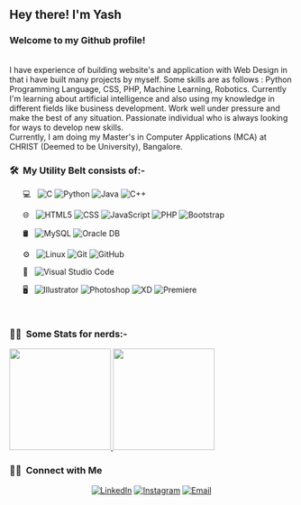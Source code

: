 <h2> Hey there! I'm Yash</h2>

<h3>Welcome to my Github profile!</h3>
<br/>
I have experience of building website's and application with Web Design in that i have built many projects by myself. Some skills are as follows : 
Python Programming Language, CSS, PHP, Machine Learning, Robotics. Currently I'm learning about artificial intelligence and also using my knowledge in different fields like business development. Work well under pressure and make the best of any situation. Passionate individual who is always looking for ways to develop new skills.
<br/>
Currently, I am doing my Master's in Computer Applications (MCA) at CHRIST (Deemed to be University), Bangalore.
<br/>

<h3> 🛠 &nbsp;My Utility Belt consists of:-</h3>

&nbsp; &nbsp; &nbsp; 💻 &nbsp;
  ![C](https://img.shields.io/badge/-C-333333?style=flat&logo=C&logoColor=63f542)
  ![Python](https://img.shields.io/badge/-Python-333333?style=flat&logo=python)
  ![Java](https://img.shields.io/badge/-Java-333333?style=flat&logo=Java&logoColor=007396)
  ![C++](https://img.shields.io/badge/-C++-333333?style=flat&logo=C%2B%2B&logoColor=00599C)

&nbsp; &nbsp; &nbsp; 🌐 &nbsp;
  ![HTML5](https://img.shields.io/badge/-HTML5-333333?style=flat&logo=HTML5)
  ![CSS](https://img.shields.io/badge/-CSS-333333?style=flat&logo=CSS3&logoColor=1572B6)
  ![JavaScript](https://img.shields.io/badge/-JavaScript-333333?style=flat&logo=javascript)
  ![PHP](https://img.shields.io/badge/-PHP-333333?style=flat&logo=php)
  ![Bootstrap](https://img.shields.io/badge/-Bootstrap-333333?style=flat&logo=Bootstrap)
  

&nbsp; &nbsp; &nbsp; 🛢 &nbsp;
  ![MySQL](https://img.shields.io/badge/-MySQL-333333?style=flat&logo=mysql)
  ![Oracle DB](https://img.shields.io/badge/-OracleDB-333333?style=flat&logo=oracle)

&nbsp; &nbsp; &nbsp; ⚙️ &nbsp;
  ![Linux](https://img.shields.io/badge/-Linux-333333?style=flat&logo=linux)
  ![Git](https://img.shields.io/badge/-Git-333333?style=flat&logo=git)
  ![GitHub](https://img.shields.io/badge/-GitHub-333333?style=flat&logo=github)

&nbsp; &nbsp; &nbsp; 🔧 &nbsp;
  ![Visual Studio Code](https://img.shields.io/badge/-Visual%20Studio%20Code-333333?style=flat&logo=visual-studio-code&logoColor=007ACC)

&nbsp; &nbsp; &nbsp; 🖥 &nbsp;
  ![Illustrator](https://img.shields.io/badge/-Illustrator-333333?style=flat&logo=adobe-illustrator)
  ![Photoshop](https://img.shields.io/badge/-Photoshop-333333?style=flat&logo=adobe-photoshop)
  ![XD](https://img.shields.io/badge/-XD-333333?style=flat&logo=adobe-xd)
  ![Premiere](https://img.shields.io/badge/-Premiere-333333?style=flat&logo=adobe-premiere-pro)

<br/>

<h3> 💁‍♂️  &nbsp;Some Stats for nerds:-</h3>

<a href="https://github.com/YASH-25">
  <img height="180em" src="https://github-readme-stats.vercel.app/api?username=bernardbdas&theme=buefy&show_icons=true" />
  <img height="180em" src="https://github-readme-stats.vercel.app/api/top-langs/?username=bernardbdas&theme=buefy&layout=compact" />
</a>

<br/>

<h3> 🤝🏻 &nbsp;Connect with Me </h3>

<p align="center">
<!--<a href="https://www.twitter.com/bernardbdas"><img alt="Twitter" src="https://img.shields.io/badge/Twitter-BernardBDas-blue?style=flat-square&logo=twitter"></a>-->
<a href="https://www.linkedin.com/in/yashpathak25/"><img alt="LinkedIn" src="https://img.shields.io/badge/LinkedIn-Yash%20Umeshchandra%20Pathak-blue?style=flat-square&logo=linkedin"></a>
<a href="https://www.instagram.com/_.yash_pathak_"><img alt="Instagram" src="https://img.shields.io/badge/Instagram-_.yash_pathak_-blue?style=flat-square&logo=instagram"></a>
<a href="mailto:yash.pathak@mca.christuniversity.in"><img alt="Email" src="https://img.shields.io/badge/Email-yash.pathak@mca.christuniversity.in-blue?style=flat-square&logo=gmail"></a>

</p>
